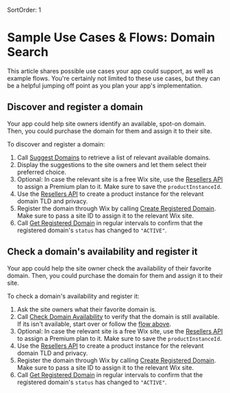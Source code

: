 SortOrder: 1
# Sample Use Cases & Flows: Domain Search

This article shares possible use cases your app could support, as well as example flows.
You're certainly not limited to these use cases, but they can be a helpful jumping off point
as you plan your app's implementation.

## Discover and register a domain

Your app could help site owners identify an available, spot-on domain.
Then, you could purchase the domain for them and assign it to their site.

To discover and register a domain:

1. Call [Suggest Domains](https://dev.wix.com/docs/rest/api-reference/account-level-ap-is/domain-search/suggestion-v-2/suggestion-object)
    to retrieve a list of relevant available domains.
1. Display the suggestions to the site owners and let them select their preferred choice.
1. Optional: In case the relevant site is a free Wix site, use the
   [Resellers API](https://dev.wix.com/docs/rest/api-reference/account-level-ap-is/resellers/packages-and-product-instances/create-package-v-2)
   to assign a Premium plan to it. Make sure to save the `productInstanceId`.
1. Use the [Resellers API](https://dev.wix.com/docs/rest/api-reference/account-level-ap-is/resellers/packages-and-product-instances/create-package-v-2)
   to create a product instance for the relevant domain TLD and privacy.
1. Register the domain through Wix by calling
    [Create Registered Domain](https://dev.wix.com/docs/rest/api-reference/account-level-ap-is/registered-domains/registered-domain-v-1/create-registered-domain).
    Make sure to pass a site ID to assign it to the relevant Wix site.
1. Call [Get Registered Domain](https://dev.wix.com/docs/rest/api-reference/account-level-ap-is/registered-domains/registered-domain-v-1/get-registered-domain)
    in regular intervals to confirm that the registered domain's `status` has changed to `"ACTIVE"`.

## Check a domain's availability and register it

Your app could help the site owner check the availability of their favorite
domain. Then, you could purchase the domain for them and assign it to their
site.

To check a domain's availability and register it:

1. Ask the site owners what their favorite domain is.
1. Call [Check Domain Availability](https://dev.wix.com/docs/rest/api-reference/account-level-ap-is/domain-search/availability-v-2/check-domain-availability)
    to verify that the domain is still available. If its isn't available, start
    over or follow the
    [flow above](https://dev.wix.com/docs/rest/api-reference/account-level-ap-is/domain-search/sample-flows#discover-and-register-a-domain).
1. Optional: In case the relevant site is a free Wix site, use the
   [Resellers API](https://dev.wix.com/docs/rest/api-reference/account-level-ap-is/resellers/packages-and-product-instances/create-package-v-2)
   to assign a Premium plan to it. Make sure to save the `productInstanceId`.
1. Use the [Resellers API](https://dev.wix.com/docs/rest/api-reference/account-level-ap-is/resellers/packages-and-product-instances/create-package-v-2)
   to create a product instance for the relevant domain TLD and privacy.
1. Register the domain through Wix by calling
    [Create Registered Domain](https://dev.wix.com/docs/rest/api-reference/account-level-ap-is/registered-domains/registered-domain-v-1/create-registered-domain).
    Make sure to pass a site ID to assign it to the relevant Wix site.
1. Call [Get Registered Domain](https://dev.wix.com/docs/rest/api-reference/account-level-ap-is/registered-domains/registered-domain-v-1/get-registered-domain)
    in regular intervals to confirm that the registered domain's `status` has changed to `"ACTIVE"`.